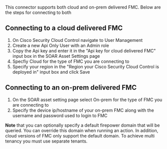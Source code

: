 This connector supports both cloud and on-prem delivered FMC. Below are the steps for connecting to both

## Connecting to a cloud delivered FMC

1. On Cisco Security Cloud Control navigate to User Management
1. Create a new Api Only User with an Admin role
1. Copy the Api key and enter it in the "Api key for cloud delivered FMC" input box in the SOAR Asset Settings page
1. Specfiy Cloud for the type of FMC you are connecting to
1. Specify your region in the "Region your Cisco Security Cloud Control is deployed in" input box and click Save

## Connecting to an on-prem delivered FMC

1. On the SOAR asset setting page select On-prem for the type of FMC you are connecting to
1. Specify the device ip/hostname of your on-prem FMC along with the username and password used to login to FMC

**Note** that you can optionally specify a default firepower domain that will be queried. You can override this domain when running an action. In addition, cloud versions of FMC only support the default domain. To achieve multi tenancy you must use separate tenants.

